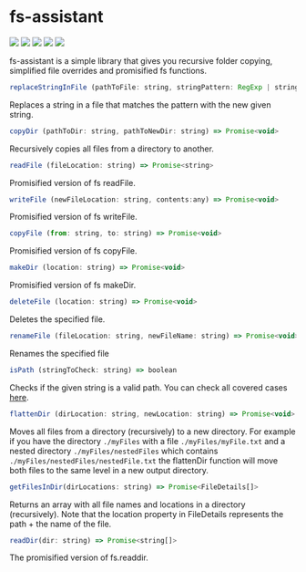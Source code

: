 # fs-assistant

![](https://badgen.net/npm/v/fs-assistant)
![](https://img.shields.io/bundlephobia/min/fs-assistant.svg)
![](https://img.shields.io/npm/types/fs-assistant.svg)
![](https://img.shields.io/npm/l/fs-assistant.svg)
![](https://img.shields.io/npm/dt/fs-assistant.svg)


fs-assistant is a simple library that gives you recursive folder copying, simplified file overrides and promisified fs functions.

```javascript
replaceStringInFile (pathToFile: string, stringPattern: RegExp | string, newString: string) => Promise<void>
```
Replaces a string in a file that matches the pattern with the new given string.

```javascript
copyDir (pathToDir: string, pathToNewDir: string) => Promise<void>
```
Recursively copies all files from a directory to another.

```javascript
readFile (fileLocation: string) => Promise<string>
```
Promisified version of fs readFile.

```javascript
writeFile (newFileLocation: string, contents:any) => Promise<void>
```
Promisified version of fs writeFile.

```javascript
copyFile (from: string, to: string) => Promise<void>
```
Promisified version of fs copyFile.

```javascript
makeDir (location: string) => Promise<void>
```
Promisified version of fs makeDir.

```javascript
deleteFile (location: string) => Promise<void>
```
Deletes the specified file.

```javascript
renameFile (fileLocation: string, newFileName: string) => Promise<void>
```
Renames the specified file

```javascript
isPath (stringToCheck: string) => boolean
```
Checks if the given string is a valid path. You can check all covered cases [here](https://github.com/SvetozarMateev/fs-assistant/blob/master/test/integration/isPath.spec.ts).

```javascript
flattenDir (dirLocation: string, newLocation: string) => Promise<void>
```
Moves all files from a directory (recursively) to a new directory.
For example if you have the directory `./myFiles` with a file `./myFiles/myFile.txt` and a nested directory `./myFiles/nestedFiles` which contains `./myFiles/nestedFiles/nestedFile.txt` the flattenDir function will move both files to the same level in a new output directory.

```javascript
getFilesInDir(dirLocations: string) => Promise<FileDetails[]>
```
Returns an array with all file names and locations in a directory (recursively). Note that the location property in FileDetails represents the path + the name of the file.

```javascript
readDir(dir: string) => Promise<string[]>
```
The promisified version of fs.readdir.